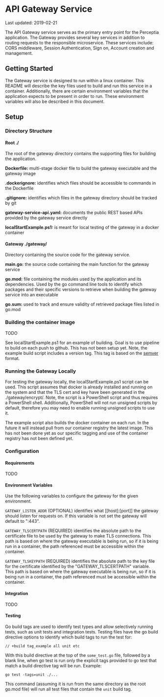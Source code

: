 # API Gateway Service

Last updated: 2019-02-21

The API Gateway service serves as the primary entry point for the Perceptia application. The Gateway provides several key services in addition to routing requests to the responsible microservice. These services include: CORS middleware, Session Authentication, Sign on, Account creation and management. 

## Getting Started

The Gateway service is designed to run within a linux container. This README will describe the key files used to build and run this service in a container. Additionally, there are certain environment variables that the application expects to be present in order to run. These environment variables will also be described in this document. 

## Setup
### Directory Structure
#### Root ./
The root of the gateway directory contains the supporting files for building the application.

**Dockerfile:** multi-stage docker file to build the gateway executable and the gateway image

**.dockerignore:** identifies which files should be accessible to commands in the Dockerfile

**.gitignore:** identifies which files in the gateway directory should be tracked by git

**gateway-service-api.yaml:** documents the public REST based APIs provided by the gateway service directly

**localStartExample.ps1:** is meant for local testing of the gateway in a docker container

#### Gateway ./gateway/
 Directory containing the source code for the gateway service.
 
 **main.go:** the source code containing the main function for the gateway service
 
 **go.mod:** file containing the modules used by the application and its dependencies. Used by the go command line tools to identify which packages and their specific versions to retrieve when building the gateway service into an executable 
 
 **go.sum:** used to track and ensure validity of retrieved package files listed in go.mod
 
 ### Building the container image
 TODO
 
 See localStartExample.ps1 for an example of building. Goal is to use pipeline to build on each push to github. This has not been setup yet. Note, the example build script includes a version tag. This tag is based on the [semver](https://semver.org/) format.
 
 ### Running the Gateway Locally
 For testing the gateway locally, the localStartExample.ps1 script can be used. This script assumes that docker is already installed and running on the system and that the TLS cert and key have been generated in the ./gateway/encrypt/. Note, the script is a PowerShell script and thus requires a PowerShell shell. Additionally, PowerShell will not run unsigned scripts by default, therefore you may need to enable running unsigned scripts to use it. 
 
 The example script also builds the docker container on each run. In the future it will instead pull from our container registry the latest image. This has not been done yet as our specific tagging and use of the container registry has not been defined yet. 
 
 ### Configuration
 #### Requirements
 TODO
 
 #### Environment Variables
 Use the following variables to configure the gateway for the given environment.
 
 `GATEWAY_LISTEN_ADDR` (OPTIONAL) identifies what [[host]:[port]] the gateway should listen for requests on. If this variable is not set the gateway will default to ":443".
 
 `GATEWAY_TLSCERTPATH` (REQUIRED) identifies the absolute path to the certificate file to be used by the gateway to make TLS connections. This path is based on where the gateway executable is being run, so if it is being run in a container, the path referenced must be accessible within the container.
 
 `GATEWAY_TLSKEYPATH` (REQUIRED) identifies the absolute path to the key file for the certificate identified by the "GATEWAY_TLSCERTPATH" variable. This path is based on where the gateway executable is being run, so if it is being run in a container, the path referenced must be accessible within the container.
 
 #### Integration
 TODO
 
 #### Testing
 Go build tags are used to identify test types and allow selectively running tests, such as unit tests and integration tests. Testing files have the go build directive options to identify which build tags to run the test for:
 
 `// +build tag_example all unit etc`
 
 With this build directive at the top of the `some_test.go` file, followed by a blank line, when go test is run only the explicit tags provided to go test that match a build directive tag will be run. Example: 
 
 `go test -tags=unit ./...` 
 
 This command (assuming it is run from the same directory as the root go.mod file) will run all test files that contain the `unit` build tag.